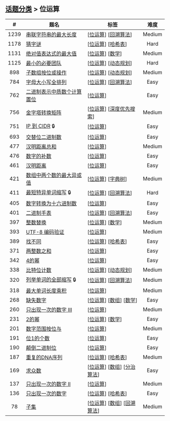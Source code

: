<!--|This file generated by command(leetcode tag); DO NOT EDIT.            |-->
<!--+----------------------------------------------------------------------+-->
<!--|@author    openset <openset.wang@gmail.com>                           |-->
<!--|@link      https://github.com/openset                                 |-->
<!--|@home      https://github.com/openset/leetcode                        |-->
<!--+----------------------------------------------------------------------+-->

## [话题分类](https://github.com/openset/leetcode/blob/master/tag/README.md) > 位运算

| # | 题名 | 标签 | 难度 |
| :-: | - | - | :-: |
| 1239 | [串联字符串的最大长度](https://github.com/openset/leetcode/tree/master/problems/maximum-length-of-a-concatenated-string-with-unique-characters) | [[位运算](https://github.com/openset/leetcode/tree/master/tag/bit-manipulation/README.md)] [[回溯算法](https://github.com/openset/leetcode/tree/master/tag/backtracking/README.md)]  | Medium |
| 1178 | [猜字谜](https://github.com/openset/leetcode/tree/master/problems/number-of-valid-words-for-each-puzzle) | [[位运算](https://github.com/openset/leetcode/tree/master/tag/bit-manipulation/README.md)] [[哈希表](https://github.com/openset/leetcode/tree/master/tag/hash-table/README.md)]  | Hard |
| 1131 | [绝对值表达式的最大值](https://github.com/openset/leetcode/tree/master/problems/maximum-of-absolute-value-expression) | [[位运算](https://github.com/openset/leetcode/tree/master/tag/bit-manipulation/README.md)] [[数学](https://github.com/openset/leetcode/tree/master/tag/math/README.md)]  | Medium |
| 1125 | [最小的必要团队](https://github.com/openset/leetcode/tree/master/problems/smallest-sufficient-team) | [[位运算](https://github.com/openset/leetcode/tree/master/tag/bit-manipulation/README.md)] [[动态规划](https://github.com/openset/leetcode/tree/master/tag/dynamic-programming/README.md)]  | Hard |
| 898 | [子数组按位或操作](https://github.com/openset/leetcode/tree/master/problems/bitwise-ors-of-subarrays) | [[位运算](https://github.com/openset/leetcode/tree/master/tag/bit-manipulation/README.md)] [[动态规划](https://github.com/openset/leetcode/tree/master/tag/dynamic-programming/README.md)]  | Medium |
| 784 | [字母大小写全排列](https://github.com/openset/leetcode/tree/master/problems/letter-case-permutation) | [[位运算](https://github.com/openset/leetcode/tree/master/tag/bit-manipulation/README.md)] [[回溯算法](https://github.com/openset/leetcode/tree/master/tag/backtracking/README.md)]  | Easy |
| 762 | [二进制表示中质数个计算置位](https://github.com/openset/leetcode/tree/master/problems/prime-number-of-set-bits-in-binary-representation) | [[位运算](https://github.com/openset/leetcode/tree/master/tag/bit-manipulation/README.md)]  | Easy |
| 756 | [金字塔转换矩阵](https://github.com/openset/leetcode/tree/master/problems/pyramid-transition-matrix) | [[位运算](https://github.com/openset/leetcode/tree/master/tag/bit-manipulation/README.md)] [[深度优先搜索](https://github.com/openset/leetcode/tree/master/tag/depth-first-search/README.md)]  | Medium |
| 751 | [IP 到 CIDR](https://github.com/openset/leetcode/tree/master/problems/ip-to-cidr) 🔒 | [[位运算](https://github.com/openset/leetcode/tree/master/tag/bit-manipulation/README.md)]  | Easy |
| 693 | [交替位二进制数](https://github.com/openset/leetcode/tree/master/problems/binary-number-with-alternating-bits) | [[位运算](https://github.com/openset/leetcode/tree/master/tag/bit-manipulation/README.md)]  | Easy |
| 477 | [汉明距离总和](https://github.com/openset/leetcode/tree/master/problems/total-hamming-distance) | [[位运算](https://github.com/openset/leetcode/tree/master/tag/bit-manipulation/README.md)]  | Medium |
| 476 | [数字的补数](https://github.com/openset/leetcode/tree/master/problems/number-complement) | [[位运算](https://github.com/openset/leetcode/tree/master/tag/bit-manipulation/README.md)]  | Easy |
| 461 | [汉明距离](https://github.com/openset/leetcode/tree/master/problems/hamming-distance) | [[位运算](https://github.com/openset/leetcode/tree/master/tag/bit-manipulation/README.md)]  | Easy |
| 421 | [数组中两个数的最大异或值](https://github.com/openset/leetcode/tree/master/problems/maximum-xor-of-two-numbers-in-an-array) | [[位运算](https://github.com/openset/leetcode/tree/master/tag/bit-manipulation/README.md)] [[字典树](https://github.com/openset/leetcode/tree/master/tag/trie/README.md)]  | Medium |
| 411 | [最短特异单词缩写](https://github.com/openset/leetcode/tree/master/problems/minimum-unique-word-abbreviation) 🔒 | [[位运算](https://github.com/openset/leetcode/tree/master/tag/bit-manipulation/README.md)] [[回溯算法](https://github.com/openset/leetcode/tree/master/tag/backtracking/README.md)]  | Hard |
| 405 | [数字转换为十六进制数](https://github.com/openset/leetcode/tree/master/problems/convert-a-number-to-hexadecimal) | [[位运算](https://github.com/openset/leetcode/tree/master/tag/bit-manipulation/README.md)]  | Easy |
| 401 | [二进制手表](https://github.com/openset/leetcode/tree/master/problems/binary-watch) | [[位运算](https://github.com/openset/leetcode/tree/master/tag/bit-manipulation/README.md)] [[回溯算法](https://github.com/openset/leetcode/tree/master/tag/backtracking/README.md)]  | Easy |
| 397 | [整数替换](https://github.com/openset/leetcode/tree/master/problems/integer-replacement) | [[位运算](https://github.com/openset/leetcode/tree/master/tag/bit-manipulation/README.md)] [[数学](https://github.com/openset/leetcode/tree/master/tag/math/README.md)]  | Medium |
| 393 | [UTF-8 编码验证](https://github.com/openset/leetcode/tree/master/problems/utf-8-validation) | [[位运算](https://github.com/openset/leetcode/tree/master/tag/bit-manipulation/README.md)]  | Medium |
| 389 | [找不同](https://github.com/openset/leetcode/tree/master/problems/find-the-difference) | [[位运算](https://github.com/openset/leetcode/tree/master/tag/bit-manipulation/README.md)] [[哈希表](https://github.com/openset/leetcode/tree/master/tag/hash-table/README.md)]  | Easy |
| 371 | [两整数之和](https://github.com/openset/leetcode/tree/master/problems/sum-of-two-integers) | [[位运算](https://github.com/openset/leetcode/tree/master/tag/bit-manipulation/README.md)]  | Easy |
| 342 | [4的幂](https://github.com/openset/leetcode/tree/master/problems/power-of-four) | [[位运算](https://github.com/openset/leetcode/tree/master/tag/bit-manipulation/README.md)]  | Easy |
| 338 | [比特位计数](https://github.com/openset/leetcode/tree/master/problems/counting-bits) | [[位运算](https://github.com/openset/leetcode/tree/master/tag/bit-manipulation/README.md)] [[动态规划](https://github.com/openset/leetcode/tree/master/tag/dynamic-programming/README.md)]  | Medium |
| 320 | [列举单词的全部缩写](https://github.com/openset/leetcode/tree/master/problems/generalized-abbreviation) 🔒 | [[位运算](https://github.com/openset/leetcode/tree/master/tag/bit-manipulation/README.md)] [[回溯算法](https://github.com/openset/leetcode/tree/master/tag/backtracking/README.md)]  | Medium |
| 318 | [最大单词长度乘积](https://github.com/openset/leetcode/tree/master/problems/maximum-product-of-word-lengths) | [[位运算](https://github.com/openset/leetcode/tree/master/tag/bit-manipulation/README.md)]  | Medium |
| 268 | [缺失数字](https://github.com/openset/leetcode/tree/master/problems/missing-number) | [[位运算](https://github.com/openset/leetcode/tree/master/tag/bit-manipulation/README.md)] [[数组](https://github.com/openset/leetcode/tree/master/tag/array/README.md)] [[数学](https://github.com/openset/leetcode/tree/master/tag/math/README.md)]  | Easy |
| 260 | [只出现一次的数字 III](https://github.com/openset/leetcode/tree/master/problems/single-number-iii) | [[位运算](https://github.com/openset/leetcode/tree/master/tag/bit-manipulation/README.md)]  | Medium |
| 231 | [2的幂](https://github.com/openset/leetcode/tree/master/problems/power-of-two) | [[位运算](https://github.com/openset/leetcode/tree/master/tag/bit-manipulation/README.md)] [[数学](https://github.com/openset/leetcode/tree/master/tag/math/README.md)]  | Easy |
| 201 | [数字范围按位与](https://github.com/openset/leetcode/tree/master/problems/bitwise-and-of-numbers-range) | [[位运算](https://github.com/openset/leetcode/tree/master/tag/bit-manipulation/README.md)]  | Medium |
| 191 | [位1的个数](https://github.com/openset/leetcode/tree/master/problems/number-of-1-bits) | [[位运算](https://github.com/openset/leetcode/tree/master/tag/bit-manipulation/README.md)]  | Easy |
| 190 | [颠倒二进制位](https://github.com/openset/leetcode/tree/master/problems/reverse-bits) | [[位运算](https://github.com/openset/leetcode/tree/master/tag/bit-manipulation/README.md)]  | Easy |
| 187 | [重复的DNA序列](https://github.com/openset/leetcode/tree/master/problems/repeated-dna-sequences) | [[位运算](https://github.com/openset/leetcode/tree/master/tag/bit-manipulation/README.md)] [[哈希表](https://github.com/openset/leetcode/tree/master/tag/hash-table/README.md)]  | Medium |
| 169 | [求众数](https://github.com/openset/leetcode/tree/master/problems/majority-element) | [[位运算](https://github.com/openset/leetcode/tree/master/tag/bit-manipulation/README.md)] [[数组](https://github.com/openset/leetcode/tree/master/tag/array/README.md)] [[分治算法](https://github.com/openset/leetcode/tree/master/tag/divide-and-conquer/README.md)]  | Easy |
| 137 | [只出现一次的数字 II](https://github.com/openset/leetcode/tree/master/problems/single-number-ii) | [[位运算](https://github.com/openset/leetcode/tree/master/tag/bit-manipulation/README.md)]  | Medium |
| 136 | [只出现一次的数字](https://github.com/openset/leetcode/tree/master/problems/single-number) | [[位运算](https://github.com/openset/leetcode/tree/master/tag/bit-manipulation/README.md)] [[哈希表](https://github.com/openset/leetcode/tree/master/tag/hash-table/README.md)]  | Easy |
| 78 | [子集](https://github.com/openset/leetcode/tree/master/problems/subsets) | [[位运算](https://github.com/openset/leetcode/tree/master/tag/bit-manipulation/README.md)] [[数组](https://github.com/openset/leetcode/tree/master/tag/array/README.md)] [[回溯算法](https://github.com/openset/leetcode/tree/master/tag/backtracking/README.md)]  | Medium |
